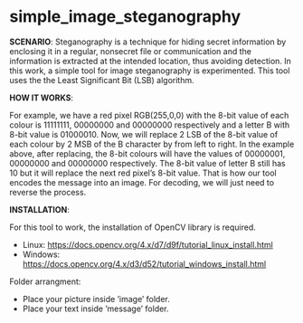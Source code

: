 # simple_image_steganography

**SCENARIO**: Steganography is a technique for hiding secret information by enclosing it in a regular, nonsecret file or communication and the information is extracted at the intended location, thus avoiding detection. In this work, a simple tool for image steganography is experimented. This tool uses the the Least Significant Bit (LSB) algorithm.

**HOW IT WORKS**: 

For example, we have a red pixel RGB(255,0,0) with the 8-bit value of each colour is 11111111, 00000000 and 00000000 respectively and a letter B with 8-bit value is 01000010. Now, we will replace 2 LSB of the 8-bit value of each colour by 2 MSB of the B character by from left to right. In the example above, after replacing, the 8-bit colours will have the values of 00000001, 00000000 and 00000000 respectively. The 8-bit value of letter B still has 10 but it will replace the next red pixel’s 8-bit value. That is how our tool encodes the message into an image. For decoding, we will just need to reverse the process.

**INSTALLATION**:

For this tool to work, the installation of OpenCV library is required.
- Linux: https://docs.opencv.org/4.x/d7/d9f/tutorial_linux_install.html
- Windows: https://docs.opencv.org/4.x/d3/d52/tutorial_windows_install.html

Folder arrangment:
- Place your picture inside ’image’ folder.
- Place your text inside ’message’ folder.
